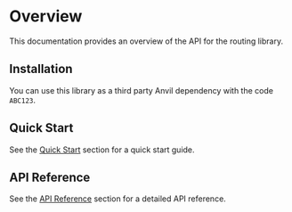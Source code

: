 # Overview 
This documentation provides an overview of the API for the routing library.

## Installation
You can use this library as a third party Anvil dependency with the code `ABC123`.

## Quick Start

See the [Quick Start](/quick-start) section for a quick start guide.

## API Reference

See the [API Reference](/api-reference) section for a detailed API reference.